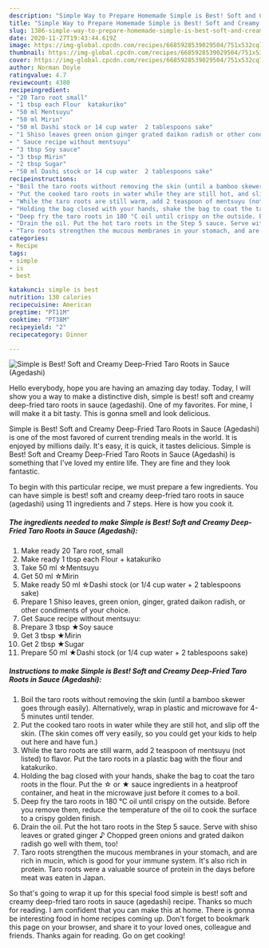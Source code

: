 ```yaml
---
description: "Simple Way to Prepare Homemade Simple is Best! Soft and Creamy Deep-Fried Taro Roots in Sauce (Agedashi)"
title: "Simple Way to Prepare Homemade Simple is Best! Soft and Creamy Deep-Fried Taro Roots in Sauce (Agedashi)"
slug: 1386-simple-way-to-prepare-homemade-simple-is-best-soft-and-creamy-deep-fried-taro-roots-in-sauce-agedashi
date: 2020-11-27T19:43:44.619Z
image: https://img-global.cpcdn.com/recipes/6685928539029504/751x532cq70/simple-is-best-soft-and-creamy-deep-fried-taro-roots-in-sauce-agedashi-recipe-main-photo.jpg
thumbnail: https://img-global.cpcdn.com/recipes/6685928539029504/751x532cq70/simple-is-best-soft-and-creamy-deep-fried-taro-roots-in-sauce-agedashi-recipe-main-photo.jpg
cover: https://img-global.cpcdn.com/recipes/6685928539029504/751x532cq70/simple-is-best-soft-and-creamy-deep-fried-taro-roots-in-sauce-agedashi-recipe-main-photo.jpg
author: Norman Doyle
ratingvalue: 4.7
reviewcount: 4380
recipeingredient:
- "20 Taro root small"
- "1 tbsp each Flour  katakuriko"
- "50 ml Mentsuyu"
- "50 ml Mirin"
- "50 ml Dashi stock or 14 cup water  2 tablespoons sake"
- "1 Shiso leaves green onion ginger grated daikon radish or other condiments of your choice"
- " Sauce recipe without mentsuyu"
- "3 tbsp Soy sauce"
- "3 tbsp Mirin"
- "2 tbsp Sugar"
- "50 ml Dashi stock or 14 cup water  2 tablespoons sake"
recipeinstructions:
- "Boil the taro roots without removing the skin (until a bamboo skewer goes through easily). Alternatively, wrap in plastic and microwave for 4-5 minutes until tender."
- "Put the cooked taro roots in water while they are still hot, and slip off the skin. (The skin comes off very easily, so you could get your kids to help out here and have fun.)"
- "While the taro roots are still warm, add 2 teaspoon of mentsuyu (not listed) to flavor. Put the taro roots in a plastic bag with the flour and katakuriko."
- "Holding the bag closed with your hands, shake the bag to coat the taro roots in the flour.  Put the ☆ or ★ sauce ingredients in a heatproof container, and heat in the microwave just before it comes to a boil."
- "Deep fry the taro roots in 180 °C oil until crispy on the outside. Before you remove them, reduce the temperature of the oil to cook the surface to a crispy golden finish."
- "Drain the oil. Put the hot taro roots in the Step 5 sauce. Serve with shiso leaves or grated ginger ♪ Chopped green onions and grated daikon radish go well with them, too!"
- "Taro roots strengthen the mucous membranes in your stomach, and are rich in mucin, which is good for your immune system. It&#39;s also rich in protein. Taro roots were a valuable source of protein in the days before meat was eaten in Japan."
categories:
- Recipe
tags:
- simple
- is
- best

katakunci: simple is best 
nutrition: 130 calories
recipecuisine: American
preptime: "PT11M"
cooktime: "PT38M"
recipeyield: "2"
recipecategory: Dinner

---
```



![Simple is Best! Soft and Creamy Deep-Fried Taro Roots in Sauce (Agedashi)](https://img-global.cpcdn.com/recipes/6685928539029504/751x532cq70/simple-is-best-soft-and-creamy-deep-fried-taro-roots-in-sauce-agedashi-recipe-main-photo.jpg)

Hello everybody, hope you are having an amazing day today. Today, I will show you a way to make a distinctive dish, simple is best! soft and creamy deep-fried taro roots in sauce (agedashi). One of my favorites. For mine, I will make it a bit tasty. This is gonna smell and look delicious.

Simple is Best! Soft and Creamy Deep-Fried Taro Roots in Sauce (Agedashi) is one of the most favored of current trending meals in the world. It is enjoyed by millions daily. It's easy, it is quick, it tastes delicious. Simple is Best! Soft and Creamy Deep-Fried Taro Roots in Sauce (Agedashi) is something that I've loved my entire life. They are fine and they look fantastic.




To begin with this particular recipe, we must prepare a few ingredients. You can have simple is best! soft and creamy deep-fried taro roots in sauce (agedashi) using 11 ingredients and 7 steps. Here is how you cook it.

<!--inarticleads1-->

##### The ingredients needed to make Simple is Best! Soft and Creamy Deep-Fried Taro Roots in Sauce (Agedashi):

1. Make ready 20 Taro root, small
1. Make ready 1 tbsp each Flour + katakuriko
1. Take 50 ml ☆Mentsuyu
1. Get 50 ml ☆Mirin
1. Make ready 50 ml ☆Dashi stock (or 1/4 cup water + 2 tablespoons sake)
1. Prepare 1 Shiso leaves, green onion, ginger, grated daikon radish, or other condiments of your choice.
1. Get  Sauce recipe without mentsuyu:
1. Prepare 3 tbsp ★Soy sauce
1. Get 3 tbsp ★Mirin
1. Get 2 tbsp ★Sugar
1. Prepare 50 ml ★Dashi stock (or 1/4 cup water + 2 tablespoons sake)




<!--inarticleads2-->

##### Instructions to make Simple is Best! Soft and Creamy Deep-Fried Taro Roots in Sauce (Agedashi):

1. Boil the taro roots without removing the skin (until a bamboo skewer goes through easily). Alternatively, wrap in plastic and microwave for 4-5 minutes until tender.
1. Put the cooked taro roots in water while they are still hot, and slip off the skin. (The skin comes off very easily, so you could get your kids to help out here and have fun.)
1. While the taro roots are still warm, add 2 teaspoon of mentsuyu (not listed) to flavor. Put the taro roots in a plastic bag with the flour and katakuriko.
1. Holding the bag closed with your hands, shake the bag to coat the taro roots in the flour.  Put the ☆ or ★ sauce ingredients in a heatproof container, and heat in the microwave just before it comes to a boil.
1. Deep fry the taro roots in 180 °C oil until crispy on the outside. Before you remove them, reduce the temperature of the oil to cook the surface to a crispy golden finish.
1. Drain the oil. Put the hot taro roots in the Step 5 sauce. Serve with shiso leaves or grated ginger ♪ Chopped green onions and grated daikon radish go well with them, too!
1. Taro roots strengthen the mucous membranes in your stomach, and are rich in mucin, which is good for your immune system. It&#39;s also rich in protein. Taro roots were a valuable source of protein in the days before meat was eaten in Japan.




So that's going to wrap it up for this special food simple is best! soft and creamy deep-fried taro roots in sauce (agedashi) recipe. Thanks so much for reading. I am confident that you can make this at home. There is gonna be interesting food in home recipes coming up. Don't forget to bookmark this page on your browser, and share it to your loved ones, colleague and friends. Thanks again for reading. Go on get cooking!

